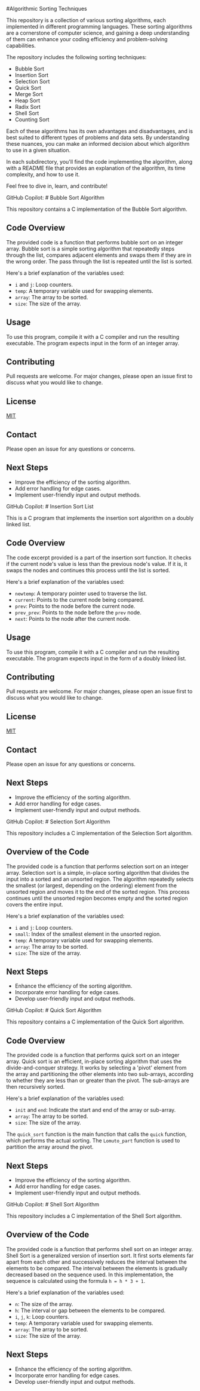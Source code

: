 #Algorithmic Sorting Techniques

This repository is a collection of various sorting algorithms, each implemented in different programming languages. These sorting algorithms are a cornerstone of computer science, and gaining a deep understanding of them can enhance your coding efficiency and problem-solving capabilities.

The repository includes the following sorting techniques:

- Bubble Sort
- Insertion Sort
- Selection Sort
- Quick Sort
- Merge Sort
- Heap Sort
- Radix Sort
- Shell Sort
- Counting Sort

Each of these algorithms has its own advantages and disadvantages, and is best suited to different types of problems and data sets. By understanding these nuances, you can make an informed decision about which algorithm to use in a given situation.

In each subdirectory, you'll find the code implementing the algorithm, along with a README file that provides an explanation of the algorithm, its time complexity, and how to use it.

Feel free to dive in, learn, and contribute!

GitHub Copilot: # Bubble Sort Algorithm

This repository contains a C implementation of the Bubble Sort algorithm.

## Code Overview

The provided code is a function that performs bubble sort on an integer array. Bubble sort is a simple sorting algorithm that repeatedly steps through the list, compares adjacent elements and swaps them if they are in the wrong order. The pass through the list is repeated until the list is sorted.

Here's a brief explanation of the variables used:

- `i` and `j`: Loop counters.
- `temp`: A temporary variable used for swapping elements.
- `array`: The array to be sorted.
- `size`: The size of the array.

## Usage

To use this program, compile it with a C compiler and run the resulting executable. The program expects input in the form of an integer array.

## Contributing

Pull requests are welcome. For major changes, please open an issue first to discuss what you would like to change.

## License

[MIT](https://choosealicense.com/licenses/mit/)

## Contact

Please open an issue for any questions or concerns.

## Next Steps

- Improve the efficiency of the sorting algorithm.
- Add error handling for edge cases.
- Implement user-friendly input and output methods.

GitHub Copilot: # Insertion Sort List

This is a C program that implements the insertion sort algorithm on a doubly linked list.

## Code Overview

The code excerpt provided is a part of the insertion sort function. It checks if the current node's value is less than the previous node's value. If it is, it swaps the nodes and continues this process until the list is sorted.

Here's a brief explanation of the variables used:

- `newtemp`: A temporary pointer used to traverse the list.
- `current`: Points to the current node being compared.
- `prev`: Points to the node before the current node.
- `prev_prev`: Points to the node before the `prev` node.
- `next`: Points to the node after the current node.

## Usage

To use this program, compile it with a C compiler and run the resulting executable. The program expects input in the form of a doubly linked list.

## Contributing

Pull requests are welcome. For major changes, please open an issue first to discuss what you would like to change.

## License

[MIT](https://choosealicense.com/licenses/mit/)

## Contact

Please open an issue for any questions or concerns.

## Next Steps

- Improve the efficiency of the sorting algorithm.
- Add error handling for edge cases.
- Implement user-friendly input and output methods.

GitHub Copilot: # Selection Sort Algorithm

This repository includes a C implementation of the Selection Sort algorithm.

## Overview of the Code

The provided code is a function that performs selection sort on an integer array. Selection sort is a simple, in-place sorting algorithm that divides the input into a sorted and an unsorted region. The algorithm repeatedly selects the smallest (or largest, depending on the ordering) element from the unsorted region and moves it to the end of the sorted region. This process continues until the unsorted region becomes empty and the sorted region covers the entire input.

Here's a brief explanation of the variables used:

- `i` and `j`: Loop counters.
- `small`: Index of the smallest element in the unsorted region.
- `temp`: A temporary variable used for swapping elements.
- `array`: The array to be sorted.
- `size`: The size of the array.

## Next Steps

- Enhance the efficiency of the sorting algorithm.
- Incorporate error handling for edge cases.
- Develop user-friendly input and output methods.

GitHub Copilot: # Quick Sort Algorithm

This repository contains a C implementation of the Quick Sort algorithm.

## Code Overview

The provided code is a function that performs quick sort on an integer array. Quick sort is an efficient, in-place sorting algorithm that uses the divide-and-conquer strategy. It works by selecting a 'pivot' element from the array and partitioning the other elements into two sub-arrays, according to whether they are less than or greater than the pivot. The sub-arrays are then recursively sorted.

Here's a brief explanation of the variables used:

- `init` and `end`: Indicate the start and end of the array or sub-array.
- `array`: The array to be sorted.
- `size`: The size of the array.

The `quick_sort` function is the main function that calls the `quick` function, which performs the actual sorting. The `Lomuto_part` function is used to partition the array around the pivot.

## Next Steps

- Improve the efficiency of the sorting algorithm.
- Add error handling for edge cases.
- Implement user-friendly input and output methods.

GitHub Copilot: # Shell Sort Algorithm

This repository includes a C implementation of the Shell Sort algorithm.

## Overview of the Code

The provided code is a function that performs shell sort on an integer array. Shell Sort is a generalized version of insertion sort. It first sorts elements far apart from each other and successively reduces the interval between the elements to be compared. The interval between the elements is gradually decreased based on the sequence used. In this implementation, the sequence is calculated using the formula `h = h * 3 + 1`.

Here's a brief explanation of the variables used:

- `n`: The size of the array.
- `h`: The interval or gap between the elements to be compared.
- `i`, `j`, `k`: Loop counters.
- `temp`: A temporary variable used for swapping elements.
- `array`: The array to be sorted.
- `size`: The size of the array.

## Next Steps

- Enhance the efficiency of the sorting algorithm.
- Incorporate error handling for edge cases.
- Develop user-friendly input and output methods.